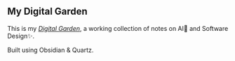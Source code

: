 ## My Digital Garden

This is my [_Digital Garden_](https://maggieappleton.com/garden-history), a working collection of notes on AI🧠 and Software Design✨.

Built using Obsidian & Quartz.
